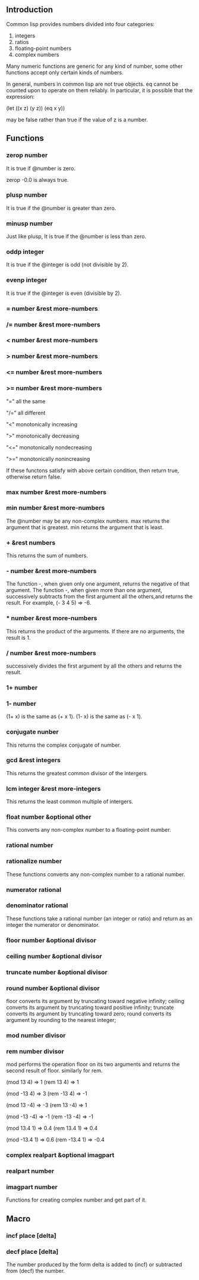 
## Introduction

Common lisp provides numbers divided into four categories: 
1. integers
2. ratios
3. floating-point numbers
4. complex numbers

Many numeric functions are generic for any kind of number, some other functions
accept only certain kinds of numbers.

In general, numbers in common lisp are not true objects.
eq cannot be counted upon to operate on them reliably.
In particular, it is possible that the expression:

(let ((x z) (y z)) (eq x y))

may be false rather than true if the value of z is a number.


## Functions

### zerop number

It is true if @number is zero.

zerop -0.0 is always true.

### plusp number

It is true if the @number is greater than zero.

### minusp number

Just like plusp, It is true if the @number is less than zero.

### oddp integer

It is true if the @integer is odd (not divisible by 2).

### evenp integer

It is true if the @integer is even (divisible by 2).


### = number &rest more-numbers
### /= number &rest more-numbers
### < number &rest more-numbers
### > number &rest more-numbers
### <= number &rest more-numbers
### >= number &rest more-numbers

"="            all the same

"/="           all different

"<"            monotonically increasing

">"            monotonically decreasing

"<="           monotonically nondecreasing

">="           monotonically nonincreasing

If these functons satisfy with above certain condition, then return true, otherwise
return false.


### max number &rest more-numbers
### min number &rest more-numbers

The @number may be any non-complex numbers.
max returns the argument that is greatest.
min returns the argument that is least.

### + &rest numbers

This returns the sum of numbers.

### - number &rest more-numbers

The function -, when given only one argument, returns the negative of that argument.
The function -, when given more than one argument, successively subtracts from the 
first argument all the others,and returns the result. For example, (- 3 4 5) => -6.


### * number &rest more-numbers

This returns the product of the arguments. If there are no arguments, the result is 1.

### / number &rest more-numbers

successively divides the first argument by all the others and returns the result.

### 1+ number
### 1- number

(1+ x) is the same as (+ x 1).
(1- x) is the same as (- x 1).

### conjugate nunber

This returns the complex conjugate of number.

### gcd &rest integers

This returns the greatest common divisor of the intergers.

### lcm integer &rest more-integers

This returns the least common multiple of intergers.


### float number &optional other
This converts any non-complex number to a floating-point number. 

### rational number
### rationalize number
These functions converts any non-complex number to a rational number.

### numerator rational
### denominator rational
These functions take a rational number (an integer or ratio) and return as an integer
the numerator or denominator.


### floor number &optional divisor 
### ceiling number &optional divisor 
### truncate number &optional divisor 
### round number &optional divisor
floor converts its argument by truncating toward negative infinity;
ceiling converts its argument by truncating toward positive infinity;
truncate converts its argument by truncating toward zero;
round converts its argument by rounding to the nearest integer;


### mod number divisor 
### rem number divisor
mod performs the operation floor on its two arguments and returns the second result 
of floor.
similarly for rem.

(mod 13 4) => 1                 (rem 13 4) => 1

(mod -13 4) => 3                (rem -13 4) => -1 

(mod 13 -4) => -3               (rem 13 -4) => 1 

(mod -13 -4) => -1              (rem -13 -4) => -1 

(mod 13.4 1) => 0.4             (rem 13.4 1) => 0.4 

(mod -13.4 1) => 0.6            (rem -13.4 1) => -0.4


### complex realpart &optional imagpart
### realpart number
### imagpart number

Functions for creating complex number and get part of it.







## Macro

### incf place [delta]
### decf place [delta]

The number produced by the form delta is added to (incf) or subtracted from (decf) 
the number.


